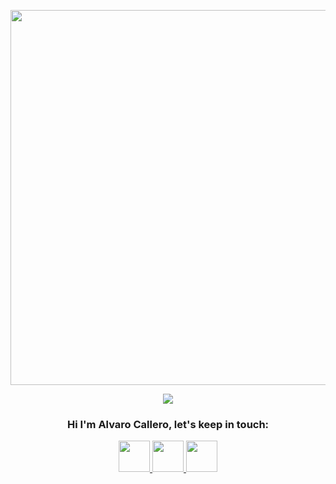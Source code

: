<p align="center">
  <img height="600" src="https://capsule-render.vercel.app/api?color=82DD14&type=waving&text=Welcome!&fontColor=FFFFFF&fontSize=30&height=100&section=header"/>
</p>
<p align="center">
  <img src= "https://media0.giphy.com/media/v1.Y2lkPTc5MGI3NjExYzBiNTM1YzhjZTZiOTEwNzExNjUyZjk2YmIxM2FhODU2Y2Q5NjdhMyZjdD1n/iIqmM5tTjmpOB9mpbn/giphy.gif">
</p>
<h3 align="center">Hi I'm Alvaro Callero, let's keep in touch:</h3>
<p align="center">
  <a href="https://www.linkedin.com/in/alvaro-callero">
    <img height="50" src="https://cdn3.iconfinder.com/data/icons/social-networks-34/96/social-11-512.png"/>
  </a>
  <a href="https://www.instagram.com/acallero/?hl=en">
    <img height="50" src="https://cdn3.iconfinder.com/data/icons/social-networks-34/96/social-03-512.png"/>
  </a>
  <a href="https://www.facebook.com/alvaro.callero/">
    <img height="50" src="https://cdn0.iconfinder.com/data/icons/social-media-circle-6/1024/facebook-512.png"/>
  </a>
</p>
